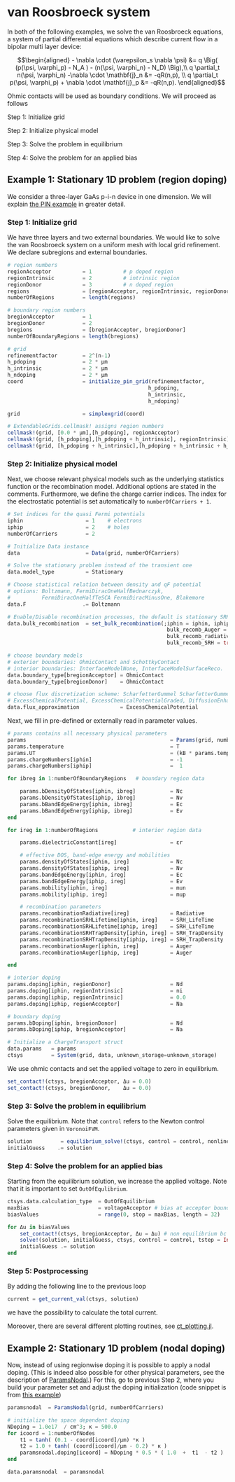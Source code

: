 van Roosbroeck system
================================

In both of the following examples, we solve the van Roosbroeck equations, a system of partial differential equations which describe current flow in a bipolar multi layer device:

```math
\begin{aligned}
	- \nabla \cdot (\varepsilon_s \nabla \psi) &= q \Big( (p(\psi, \varphi_p) - N_A ) - (n(\psi, \varphi_n) - N_D) \Big),\\
	q \partial_t n(\psi, \varphi_n) -\nabla \cdot \mathbf{j}_n &= -qR(n,p), \\
	q \partial_t p(\psi, \varphi_p) + \nabla \cdot \mathbf{j}_p &= -qR(n,p).
\end{aligned}
```
Ohmic contacts will be used as boundary conditions. We will proceed as follows

Step 1: Initialize grid

Step 2: Initialize physical model

Step 3: Solve the problem in equilibrium

Step 4: Solve the problem for an applied bias

## Example 1: Stationary 1D problem (region doping)
We consider a three-layer GaAs p-i-n device in one dimension. We will explain [the PIN example](https://github.com/PatricioFarrell/ChargeTransport.jl/blob/master/examples/Ex101_PIN.jl) in
greater detail.


### Step 1: Initialize grid
We have three layers and two external boundaries. We would like to solve the van Roosbroeck system on a uniform mesh with local grid refinement. We declare subregions and external boundaries.

```julia
# region numbers
regionAcceptor          = 1          # p doped region
regionIntrinsic         = 2          # intrinsic region
regionDonor             = 3          # n doped region
regions                 = [regionAcceptor, regionIntrinsic, regionDonor]
numberOfRegions         = length(regions)

# boundary region numbers
bregionAcceptor         = 1
bregionDonor            = 2
bregions                = [bregionAcceptor, bregionDonor]
numberOfBoundaryRegions = length(bregions)

# grid
refinementfactor        = 2^(n-1)
h_pdoping               = 2 * μm
h_intrinsic             = 2 * μm
h_ndoping               = 2 * μm
coord                   = initialize_pin_grid(refinementfactor,
                                             h_pdoping,
                                             h_intrinsic,
                                             h_ndoping)

grid                    = simplexgrid(coord)

# ExtendableGrids.cellmask! assigns region numbers
cellmask!(grid, [0.0 * μm],[h_pdoping], regionAcceptor)
cellmask!(grid, [h_pdoping],[h_pdoping + h_intrinsic], regionIntrinsic)
cellmask!(grid, [h_pdoping + h_intrinsic],[h_pdoping + h_intrinsic + h_ndoping], regionDonor)
```

### Step 2: Initialize physical model
Next, we choose relevant physical models such as the underlying statistics function or the recombination model. Additional options are stated in the comments.
Furthermore, we define the charge carrier indices. The index for the electrostatic potential is set automatically to `numberOfCarriers + 1`.

```julia
# Set indices for the quasi Fermi potentials
iphin                    = 1    # electrons
iphip                    = 2    # holes
numberOfCarriers         = 2

# Initialize Data instance
data                     = Data(grid, numberOfCarriers)

# Solve the stationary problem instead of the transient one
data.model_type          = Stationary

# Choose statistical relation between density and qF potential
# options: Boltzmann, FermiDiracOneHalfBednarczyk,
#          FermiDiracOneHalfTeSCA FermiDiracMinusOne, Blakemore
data.F                  .= Boltzmann

# Enable/Disable recombination processes, the default is stationary SRH recombination.
data.bulk_recombination  = set_bulk_recombination(;iphin = iphin, iphip = iphip,
                                                   bulk_recomb_Auger = true,
                                                   bulk_recomb_radiative = true,
                                                   bulk_recomb_SRH = true)

# choose boundary models
# exterior boundaries: OhmicContact and SchottkyContact
# interior boundaries: InterfaceModelNone, InterfaceModelSurfaceReco.
data.boundary_type[bregionAcceptor] = OhmicContact
data.boundary_type[bregionDonor]    = OhmicContact

# choose flux discretization scheme: ScharfetterGummel ScharfetterGummelGraded,
# ExcessChemicalPotential, ExcessChemicalPotentialGraded, DiffusionEnhanced, GeneralizedSG
data.flux_approximation             = ExcessChemicalPotential
```

Next, we fill in pre-defined or externally read in parameter values.

```julia
# params contains all necessary physical parameters
params                                              = Params(grid, numberOfCarriers)
params.temperature                                  = T
params.UT                                           = (kB * params.temperature) / q
params.chargeNumbers[iphin]                         = -1
params.chargeNumbers[iphip]                         =  1

for ibreg in 1:numberOfBoundaryRegions   # boundary region data

    params.bDensityOfStates[iphin, ibreg]           = Nc
    params.bDensityOfStates[iphip, ibreg]           = Nv
    params.bBandEdgeEnergy[iphin, ibreg]            = Ec
    params.bBandEdgeEnergy[iphip, ibreg]            = Ev
end

for ireg in 1:numberOfRegions           # interior region data

    params.dielectricConstant[ireg]                 = εr

    # effective DOS, band-edge energy and mobilities
    params.densityOfStates[iphin, ireg]             = Nc
    params.densityOfStates[iphip, ireg]             = Nv
    params.bandEdgeEnergy[iphin, ireg]              = Ec
    params.bandEdgeEnergy[iphip, ireg]              = Ev
    params.mobility[iphin, ireg]                    = mun
    params.mobility[iphip, ireg]                    = mup

    # recombination parameters
    params.recombinationRadiative[ireg]             = Radiative
    params.recombinationSRHLifetime[iphin, ireg]    = SRH_LifeTime
    params.recombinationSRHLifetime[iphip, ireg]    = SRH_LifeTime
    params.recombinationSRHTrapDensity[iphin, ireg] = SRH_TrapDensity
    params.recombinationSRHTrapDensity[iphip, ireg] = SRH_TrapDensity
    params.recombinationAuger[iphin, ireg]          = Auger
    params.recombinationAuger[iphip, ireg]          = Auger

end

# interior doping
params.doping[iphin, regionDonor]                   = Nd
params.doping[iphin, regionIntrinsic]               = ni
params.doping[iphip, regionIntrinsic]               = 0.0
params.doping[iphip, regionAcceptor]                = Na

# boundary doping
params.bDoping[iphin, bregionDonor]                 = Nd
params.bDoping[iphip, bregionAcceptor]              = Na

# Initialize a ChargeTransport struct
data.params   = params
ctsys         = System(grid, data, unknown_storage=unknown_storage)
```

We use ohmic contacts and set the applied voltage to zero in equilibrium.

```julia
set_contact!(ctsys, bregionAcceptor, Δu = 0.0)
set_contact!(ctsys, bregionDonor,    Δu = 0.0)
```

### Step 3: Solve the problem in equilibrium
Solve the equilibrium. Note that `control` refers to the Newton control
parameters given in `VoronoiFVM`.
```julia
solution         = equilibrium_solve!(ctsys, control = control, nonlinear_steps = 20)
initialGuess    .= solution
```

### Step 4: Solve the problem for an applied bias
Starting from the equilibrium solution, we increase the applied voltage. Note that it is important to set `OutOfEqulibrium`.
```julia
ctsys.data.calculation_type  = OutOfEquilibrium
maxBias                      = voltageAcceptor # bias at acceptor boundary
biasValues                   = range(0, stop = maxBias, length = 32)

for Δu in biasValues
    set_contact!(ctsys, bregionAcceptor, Δu = Δu) # non equilibrium bc
    solve!(solution, initialGuess, ctsys, control = control, tstep = Inf)
    initialGuess .= solution
end
```

### Step 5: Postprocessing
By adding the following line to the previous loop
```julia
current = get_current_val(ctsys, solution)
```
we have the possibility to calculate the total current.

Moreover, there are several different plotting routines, see [ct_plotting.jl](https://github.com/PatricioFarrell/ChargeTransport.jl/blob/master/src/ct_plotting.jl).

## Example 2: Stationary 1D problem (nodal doping)

Now, instead of using regionwise doping it is possible to apply a nodal doping. (This is indeed also possible for other physical parameters, see the description of [ParamsNodal](https://github.com/PatricioFarrell/ChargeTransport.jl/blob/ab0684293845859fb142ea69d786a88b597a8b67/src/ct_system.jl#L426).)
For this, go to previous Step 2, where you build your parameter set and adjust the doping initialization (code snippet is from [this example](https://github.com/PatricioFarrell/ChargeTransport.jl/blob/master/examples/Ex102_PIN_nodal_doping.jl))

```julia
paramsnodal  = ParamsNodal(grid, numberOfCarriers)

# initialize the space dependent doping
NDoping = 1.0e17  / cm^3; κ = 500.0
for icoord = 1:numberOfNodes
    t1 = tanh( (0.1 - coord[icoord]/μm) *κ )
    t2 = 1.0 + tanh( (coord[icoord]/μm - 0.2) * κ )
    paramsnodal.doping[icoord] = NDoping * 0.5 * ( 1.0  +  t1  - t2 )
end

data.paramsnodal  = paramsnodal
```